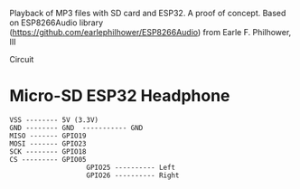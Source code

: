 Playback of MP3 files with SD card and ESP32. 
A proof of concept.
Based on ESP8266Audio library (https://github.com/earlephilhower/ESP8266Audio) from Earle F. Philhower, III

Circuit

  Micro-SD	     ESP32			   Headphone
==============================================
    VSS	-------- 5V (3.3V)
    GND -------- GND  ----------- GND
    MISO ------- GPIO19
    MOSI ------- GPIO23
    SCK -------- GPIO18
    CS --------- GPIO05
    			       GPIO25 ---------- Left
    			       GPIO26 ---------- Right			
